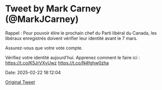 # Tweet by Mark Carney (@MarkJCarney)

Rappel : Pour pouvoir élire le prochain chef du Parti libéral du Canada, les libéraux enregistrés doivent vérifier leur identité avant le 7 mars.

Assurez-vous que votre vote compte.

Vérifiez votre identité aujourd'hui. Apprenez comment le faire ici : https://t.co/K5JrVXyUwz https://t.co/N4fghw0zha

Date: 2025-02-22 18:12:04

[Original Tweet](https://x.com/MarkJCarney/status/1893363141074989236)
